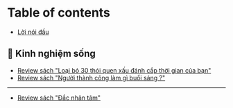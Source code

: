 # Table of contents

* [Lời nói đầu](README.md)

## 💞 Kinh nghiệm sống

* [Review sách "Loại bỏ 30 thói quen xấu đánh cắp thời gian của bạn"](kinh-nghiem-song/review-sach-loai-bo-30-thoi-quen-xau-danh-cap-thoi-gian-cua-ban.md)
* [Review sách "Người thành công làm gì buổi sáng ?"](kinh-nghiem-song/review-sach-nguoi-thanh-cong-lam-gi-buoi-sang.md)

***

* [Review sách "Đắc nhân tâm"](review-sach-dac-nhan-tam.md)
